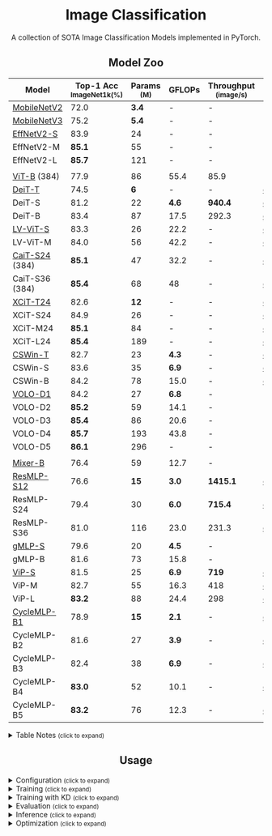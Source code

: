 # <div align="center">Image Classification</div>
<p align="center"> A collection of SOTA Image Classification Models implemented in PyTorch.  </p>

## <div align="center">Model Zoo</div>

Model | Top-1 Acc <br><sup>ImageNet1k(%) | Params <br><sup>(M)  | GFLOPs | Throughput <br><sup>(image/s) | Weights
--- | --- | --- | --- | --- | --- 
[MobileNetV2](https://arxiv.org/abs/1905.02244v5) | 72.0 | **3.4** | - | - | N/A
[MobileNetV3](https://arxiv.org/abs/1801.04381v4) | 75.2 | **5.4** | - | - | N/A
[EffNetV2-S](https://arxiv.org/abs/2104.00298v3) | 83.9 | 24 | - | - | N/A
EffNetV2-M | **85.1** | 55 | - | - | N/A
EffNetV2-L | **85.7** | 121 | - | - | N/A
 | | | | |
[ViT-B](https://arxiv.org/abs/2010.11929v2) (384) | 77.9 | 86 | 55.4 | 85.9 | N/A
[DeiT-T](https://arxiv.org/abs/2012.12877) | 74.5 | **6** | - | - | [download](https://drive.google.com/drive/folders/1nhj-RSAHcpN3e5G0eryKBcnUwlyE_YYv?usp=sharing)
DeiT-S | 81.2 | 22 | **4.6** | **940.4** | [download](https://drive.google.com/drive/folders/1nhj-RSAHcpN3e5G0eryKBcnUwlyE_YYv?usp=sharing)
DeiT-B | 83.4 | 87 | 17.5 | 292.3 | [download](https://drive.google.com/drive/folders/1nhj-RSAHcpN3e5G0eryKBcnUwlyE_YYv?usp=sharing)
[LV-ViT-S](https://arxiv.org/abs/2104.10858v2) | 83.3 | 26 | 22.2 | - | [download](https://github.com/zihangJiang/TokenLabeling/releases/download/1.0/lvvit_s-26M-224-83.3.pth.tar)
LV-ViT-M | 84.0 | 56 | 42.2 | - | [download](https://github.com/zihangJiang/TokenLabeling/releases/download/1.0/lvvit_m-56M-224-84.0.pth.tar)
[CaiT-S24](https://arxiv.org/abs/2103.17239) (384) | **85.1** | 47 | 32.2 | - | [download](https://drive.google.com/drive/folders/1YrbN3zdz1jykz5D-CY6ND7A7schH8E19?usp=sharing)
CaiT-S36 (384) | **85.4** | 68 | 48 | - | [download](https://drive.google.com/drive/folders/1YrbN3zdz1jykz5D-CY6ND7A7schH8E19?usp=sharing)
[XCiT-T24](https://arxiv.org/abs/2106.09681) | 82.6 | **12** | - | - | [download](https://drive.google.com/drive/folders/10lvfB8sXdRuZve5xn6pebJN6TT2GaYhP?usp=sharing)
XCiT-S24 | 84.9 | 26 | - | - | [download](https://drive.google.com/drive/folders/10lvfB8sXdRuZve5xn6pebJN6TT2GaYhP?usp=sharing)
XCiT-M24 | **85.1** | 84 | - | - | [download](https://drive.google.com/drive/folders/10lvfB8sXdRuZve5xn6pebJN6TT2GaYhP?usp=sharing)
XCiT-L24 | **85.4** | 189 | - | - | [download](https://drive.google.com/drive/folders/10lvfB8sXdRuZve5xn6pebJN6TT2GaYhP?usp=sharing)
[CSWin-T](https://arxiv.org/abs/2107.00652v2) | 82.7 | 23 | **4.3** | - | [download](https://drive.google.com/drive/folders/1kVTZwgJ0uCTynUa2vOJ5SUgL2R7PyNLa?usp=sharing)
CSWin-S | 83.6 | 35 | **6.9** | - | [download](https://drive.google.com/drive/folders/1kVTZwgJ0uCTynUa2vOJ5SUgL2R7PyNLa?usp=sharing)
CSWin-B | 84.2 | 78 | 15.0 | - | [download](https://drive.google.com/drive/folders/1kVTZwgJ0uCTynUa2vOJ5SUgL2R7PyNLa?usp=sharing)
[VOLO-D1](https://arxiv.org/abs/2106.13112v1) | 84.2 | 27 | **6.8** | - | N/A
VOLO-D2 | **85.2** | 59 | 14.1 | - | N/A
VOLO-D3 | **85.4** | 86 | 20.6 | - | N/A
VOLO-D4 | **85.7** | 193 | 43.8 | - | N/A
VOLO-D5 | **86.1** | 296 | - | - | N/A
 | | | | |
[Mixer-B](https://arxiv.org/abs/2105.01601) | 76.4 | 59 | 12.7 | - | N/A
[ResMLP-S12](https://arxiv.org/abs/2105.03404) | 76.6 | **15** | **3.0** | **1415.1** | [download](https://dl.fbaipublicfiles.com/deit/resmlp_12_dist.pth)
ResMLP-S24 | 79.4 | 30 | **6.0** | **715.4** | [download](https://dl.fbaipublicfiles.com/deit/resmlp_24_dist.pth)
ResMLP-S36 | 81.0 | 116 | 23.0 | 231.3 | [download](https://dl.fbaipublicfiles.com/deit/resmlp_36_dist.pth) 
[gMLP-S](https://arxiv.org/abs/2105.08050v2) | 79.6 | 20 | **4.5** | - | N/A
gMLP-B | 81.6 | 73 | 15.8 | - | N/A
[ViP-S](https://arxiv.org/abs/2106.12368v1) | 81.5 | 25 | **6.9** | **719** | [download](https://drive.google.com/drive/folders/1l2XWrzqeP5n3tIm4O1jkd727j_mVoOf1?usp=sharing)
ViP-M | 82.7 | 55 | 16.3 | 418 | [download](https://drive.google.com/drive/folders/1l2XWrzqeP5n3tIm4O1jkd727j_mVoOf1?usp=sharing)
ViP-L | **83.2** | 88 | 24.4 | 298 | [download](https://drive.google.com/drive/folders/1l2XWrzqeP5n3tIm4O1jkd727j_mVoOf1?usp=sharing)
[CycleMLP-B1](https://arxiv.org/abs/2107.10224) | 78.9 | **15** | **2.1** | - | [download](https://github.com/ShoufaChen/CycleMLP/releases/download/v0.1/CycleMLP_B1.pth)
CycleMLP-B2 | 81.6 | 27 | **3.9** | - | [download](https://github.com/ShoufaChen/CycleMLP/releases/download/v0.1/CycleMLP_B2.pth)
CycleMLP-B3 | 82.4 | 38 | **6.9** | - | [download](https://github.com/ShoufaChen/CycleMLP/releases/download/v0.1/CycleMLP_B3.pth)
CycleMLP-B4 | **83.0** | 52 | 10.1 | - | [download](https://github.com/ShoufaChen/CycleMLP/releases/download/v0.1/CycleMLP_B4.pth)
CycleMLP-B5 | **83.2** | 76 | 12.3 | - | [download](https://github.com/ShoufaChen/CycleMLP/releases/download/v0.1/CycleMLP_B5.pth)

<details>
  <summary>Table Notes <small>(click to expand)</small></summary>

* Table contains 3 sections; CNN, Transformer and MLP based models.
* Models' results are from their papers or official repos. 
* Throughput is measured with V100GPU. 
* Weights are converted from official repos. 
* Only models trained on ImageNet1k are compared. 
* Huge parameters models (>200M) are not included. 
* If the distilled version of the model exists, its result is reported. 
* Image size is 224x224, unless otherwise specified.
</details>

## <div align="center">Usage</div>

<details>
  <summary>Configuration <small>(click to expand)</small></summary>

Create a configuration file in `configs`. Sample configuration for ImageNet dataset can be found [here](configs/defaults.yaml). Then edit the fields you think if it is needed. This configuration file is needed for all of training, evaluation and prediction scripts.

</details>

<details>
  <summary>Training <small>(click to expand)</small></summary>

Train with 1 GPU:

```bash
$ python tools/train.py --cfg configs/CONFIG_FILE_NAME.yaml
```

Train with 2 GPUs:

```bash
$ python -m torch.distributed.launch --nproc_per_node=2 --use_env tools/train.py --cfg configs/CONFIG_FILE_NAME.yaml
```

</details>


<details>
  <summary>Training with KD <small>(click to expand)</small></summary>

Change `ENABLE` field in `KD` of the configuration file to `True` and also change the additional parameters. The weights file for the teacher model must be supplied via `PRETRAINED` field.

The training command is the same as in above.

</details>


<details>
  <summary>Evaluation <small>(click to expand)</small></summary>

Make sure to set `MODEL_PATH` of the configuration file to your trained model directory.

```bash
$ python tools/val.py --cfg configs/CONFIG_FILE_NAME.yaml
```

</details>


<details>
  <summary>Inference <small>(click to expand)</small></summary>

Make sure to set `MODEL_PATH` of the configuration file to model's weights.

```bash
$ python tools/infer.py --cfg configs/CONFIG_FILE_NAME.yaml
```

</details>

<details>
  <summary>Optimization <small>(click to expand)</small></summary>

For optimizing these models for deployment, see [torch_optimize](https://github.com/sithu31296/torch_optimize).

</details>
